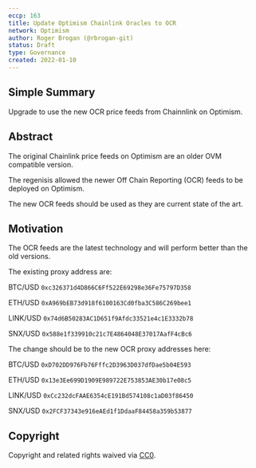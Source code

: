 ```yaml
---
eccp: 163
title: Update Optimism Chainlink Oracles to OCR
network: Optimism
author: Roger Brogan (@rbrogan-git)
status: Draft
type: Governance
created: 2022-01-10
---
```


<!--You can leave these HTML comments in your merged ECCP and delete the visible duplicate text guides, they will not appear and may be helpful to refer to if you edit it again. This is the suggested template for new ECCPs. Note that an ECCP number will be assigned by an editor. When opening a pull request to submit your ECCP, please use an abbreviated title in the filename, `eccp-draft_title_abbrev.md`. The title should be 44 characters or less.-->



## Simple Summary

<!--"If you can't explain it simply, you don't understand it well enough." Provide a simplified and layman-accessible explanation of the ECCP.-->

Upgrade to use the new OCR price feeds from Chainnlink on Optimism.

## Abstract

<!--A short (~200 word) description of the variable change proposed.-->

The original Chainlink price feeds on Optimism are an older OVM compatible version.

The regenisis allowed the newer Off Chain Reporting (OCR) feeds to be deployed on Optimism.

The new OCR feeds should be used as they are current state of the art.


## Motivation

<!--The motivation is critical for ECCPs that want to update variables within Elysian. It should clearly explain why the existing variable is not incentive aligned. ECCP submissions without sufficient motivation may be rejected outright.-->

The OCR feeds are the latest technology and will perform better than the old versions.

The existing proxy address are:

BTC/USD	    `0xc326371d4D866C6Ff522E69298e36Fe75797D358`

ETH/USD	    `0xA969bEB73d918f6100163Cd0fba3C586C269bee1`

LINK/USD    `0x74d6B50283AC1D651f9Afdc33521e4c1E3332b78`

SNX/USD	    `0x588e1f339910c21c7E4864048E37017AafF4cBc6`


The change should be to the new OCR proxy addresses here: 

BTC/USD     `0xD702DD976Fb76Fffc2D3963D037dfDae5b04E593`

ETH/USD     `0x13e3Ee699D1909E989722E753853AE30b17e08c5`

LINK/USD    `0xCc232dcFAAE6354cE191Bd574108c1aD03f86450`

SNX/USD     `0x2FCF37343e916eAEd1f1DdaaF84458a359b53877`



## Copyright

Copyright and related rights waived via [CC0](https://creativecommons.org/publicdomain/zero/1.0/).
